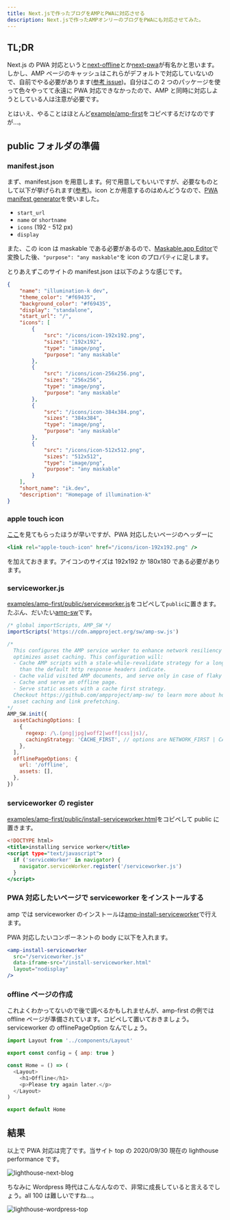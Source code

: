 ```yaml
---
title: Next.jsで作ったブログをAMPとPWAに対応させる
description: Next.jsで作ったAMPオンリーのブログをPWAにも対応させてみた。
---
```


## TL;DR

Next.js の PWA 対応というと[next-offline](https://github.com/hanford/next-offline)とか[next-pwa](https://github.com/shadowwalker/next-pwa)が有名かと思います。しかし、AMP ページのキャッシュはこれらがデフォルトで対応していないので、自前でやる必要があります([参考 issue](https://github.com/shadowwalker/next-pwa/issues/65))。自分はこの 2 つのパッケージを使って色々やってて永遠に PWA 対応できなかったので、AMP と同時に対応しようとしている人は注意が必要です。

とはいえ、やることはほとんど[example/amp-first](https://github.com/vercel/next.js/tree/ebd1434a847bb086d13fe4e6671b3b9f482e32c6/examples/amp-first)をコピペするだけなのですが...。

## public フォルダの準備

### manifest.json

まず、manifest.json を用意します。何で用意してもいいですが、必要なものとして以下が挙げられます([参考](https://web.dev/installable-manifest/?utm_source=lighthouse&utm_medium=lr))。icon とか用意するのはめんどうなので、[PWA manifest generator](https://www.simicart.com/manifest-generator.html/)を使いました。

- `start_url`
- `name` or `shortname`
- `icons` (192 - 512 px)
- `display`

また、この icon は maskable である必要があるので、[Maskable.app Editor](https://maskable.app/editor)で変換した後、`"purpose": "any maskable"`を icon のプロパティに足します。

とりあえずこのサイトの manifest.json は以下のような感じです。

```json:title=manifest.json
{
    "name": "illumination-k dev",
    "theme_color": "#f69435",
    "background_color": "#f69435",
    "display": "standalone",
    "start_url": "/",
    "icons": [
        {
            "src": "/icons/icon-192x192.png",
            "sizes": "192x192",
            "type": "image/png",
            "purpose": "any maskable"
        },
        {
            "src": "/icons/icon-256x256.png",
            "sizes": "256x256",
            "type": "image/png",
            "purpose": "any maskable"
        },
        {
            "src": "/icons/icon-384x384.png",
            "sizes": "384x384",
            "type": "image/png",
            "purpose": "any maskable"
        },
        {
            "src": "/icons/icon-512x512.png",
            "sizes": "512x512",
            "type": "image/png",
            "purpose": "any maskable"
        }
    ],
    "short_name": "ik.dev",
    "description": "Homepage of illumination-k"
}
```

### apple touch icon

[ここ](https://web.dev/apple-touch-icon/?utm_source=lighthouse&utm_medium=lr)を見てもらったほうが早いですが、PWA 対応したいページのヘッダーに

```jsx
<link rel="apple-touch-icon" href="/icons/icon-192x192.png" />
```

を加えておきます。アイコンのサイズは 192x192 か 180x180 である必要があります。

### serviceworker.js

[examples/amp-first/public/serviceworker.js](https://github.com/vercel/next.js/blob/ebd1434a847bb086d13fe4e6671b3b9f482e32c6/examples/amp-first/public/serviceworker.js)をコピペして`public`に置きます。たぶん、だいたい[amp-sw](https://github.com/ampproject/amp-sw)です。

```js:title=serviceworker.js
/* global importScripts, AMP_SW */
importScripts('https://cdn.ampproject.org/sw/amp-sw.js')

/*
  This configures the AMP service worker to enhance network resiliency and
  optimizes asset caching. This configuration will:
  - Cache AMP scripts with a stale-while-revalidate strategy for a longer duration
    than the default http response headers indicate.
  - Cache valid visited AMP documents, and serve only in case of flaky network conditions.
  - Cache and serve an offline page.
  - Serve static assets with a cache first strategy.
  Checkout https://github.com/ampproject/amp-sw/ to learn more about how to configure
  asset caching and link prefetching.
*/
AMP_SW.init({
  assetCachingOptions: [
    {
      regexp: /\.(png|jpg|woff2|woff|css|js)/,
      cachingStrategy: 'CACHE_FIRST', // options are NETWORK_FIRST | CACHE_FIRST | STALE_WHILE_REVALIDATE
    },
  ],
  offlinePageOptions: {
    url: '/offline',
    assets: [],
  },
})
```

### serviceworker の register

[examples/amp-first/public/install-serviceworker.html](https://github.com/vercel/next.js/blob/ebd1434a847bb086d13fe4e6671b3b9f482e32c6/examples/amp-first/public/install-serviceworker.html)をコピペして public に置きます。

```html:title=install-serviceworker.html
<!DOCTYPE html>
<title>installing service worker</title>
<script type="text/javascript">
  if ('serviceWorker' in navigator) {
    navigator.serviceWorker.register('/serviceworker.js')
  }
</script>
```

### PWA 対応したいページで serviceworker をインストールする

amp では serviceworker のインストールは[amp-install-serviceworker](https://amp.dev/documentation/examples/components/amp-install-serviceworker/)で行えます。

PWA 対応したいコンポーネントの body に以下を入れます。

```jsx
<amp-install-serviceworker
  src="/serviceworker.js"
  data-iframe-src="/install-serviceworker.html"
  layout="nodisplay"
/>
```

### offline ページの作成

これよくわかってないので後で調べるかもしれませんが、amp-first の例では offline ページが準備されています。コピペして置いておきましょう。serviceworker の offlinePageOption なんでしょう。

```jsx:title=offline.js
import Layout from '../components/Layout'

export const config = { amp: true }

const Home = () => (
  <Layout>
    <h1>Offline</h1>
    <p>Please try again later.</p>
  </Layout>
)

export default Home
```

## 結果

以上で PWA 対応は完了です。当サイト top の 2020/09/30 現在の lighthouse performance です。

![lighthouse-next-blog](/images/lighthouse-nextblog-top.PNG)

ちなみに Wordpress 時代はこんなんなので、非常に成長していると言えるでしょう。all 100 は難しいですね...。

![lighthouse-wordpress-top](/images/lighthouse-wordpress-top.PNG)
